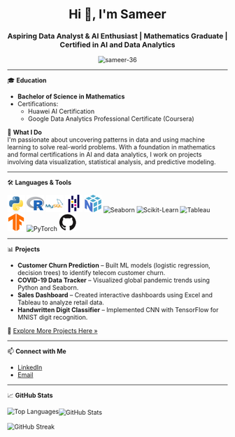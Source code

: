 <h1 align="center">Hi 👋, I'm Sameer</h1>
<h3 align="center">Aspiring Data Analyst & AI Enthusiast | Mathematics Graduate | Certified in AI and Data Analytics</h3>

<p align="center">
  <img src="https://komarev.com/ghpvc/?username=sameer-36&label=Profile%20views&color=0e75b6&style=flat" alt="sameer-36" />
</p>

---

🎓 **Education**  
- **Bachelor of Science in Mathematics**  
- Certifications:  
  - Huawei AI Certification  
  - Google Data Analytics Professional Certificate (Coursera)

🧠 **What I Do**  
I'm passionate about uncovering patterns in data and using machine learning to solve real-world problems. With a foundation in mathematics and formal certifications in AI and data analytics, I work on projects involving data visualization, statistical analysis, and predictive modeling.

---

🛠️ **Languages & Tools**  
<p align="left">
  <img src="https://raw.githubusercontent.com/devicons/devicon/master/icons/python/python-original.svg" width="40" alt="Python" />
  <img src="https://raw.githubusercontent.com/devicons/devicon/master/icons/r/r-original.svg" width="40" alt="R" />
  <img src="https://raw.githubusercontent.com/devicons/devicon/master/icons/mysql/mysql-original-wordmark.svg" width="40" alt="MySQL" />
  <img src="https://raw.githubusercontent.com/devicons/devicon/master/icons/pandas/pandas-original.svg" width="40" alt="Pandas" />
  <img src="https://raw.githubusercontent.com/devicons/devicon/master/icons/numpy/numpy-original.svg" width="40" alt="NumPy" />
  <img src="https://seaborn.pydata.org/_images/logo-mark-lightbg.svg" width="40" alt="Seaborn" />
  <img src="https://upload.wikimedia.org/wikipedia/commons/0/05/Scikit_learn_logo_small.svg" width="40" alt="Scikit-Learn" />
  <img src="https://www.vectorlogo.zone/logos/tableau/tableau-icon.svg" width="40" alt="Tableau" />
  <img src="https://raw.githubusercontent.com/devicons/devicon/master/icons/tensorflow/tensorflow-original.svg" width="40" alt="TensorFlow" />
  <img src="https://www.vectorlogo.zone/logos/pytorch/pytorch-icon.svg" width="40" alt="PyTorch" />
  <img src="https://raw.githubusercontent.com/devicons/devicon/master/icons/github/github-original.svg" width="40" alt="GitHub" />
</p>

---

📊 **Projects**
- **Customer Churn Prediction** – Built ML models (logistic regression, decision trees) to identify telecom customer churn.
- **COVID-19 Data Tracker** – Visualized global pandemic trends using Python and Seaborn.
- **Sales Dashboard** – Created interactive dashboards using Excel and Tableau to analyze retail data.
- **Handwritten Digit Classifier** – Implemented CNN with TensorFlow for MNIST digit recognition.

🔗 [Explore More Projects Here »](https://github.com/sameer-36?tab=repositories)

---

📫 **Connect with Me**  
- [LinkedIn](https://www.linkedin.com/in/your-link)  
- [Email](mailto:your.email@example.com)

---

📈 **GitHub Stats**
<p>
  <img align="left" src="https://github-readme-stats.vercel.app/api/top-langs/?username=sameer-36&layout=compact&hide=html,css" alt="Top Languages" />
</p>
<p>
  <img align="center" src="https://github-readme-stats.vercel.app/api?username=sameer-36&show_icons=true" alt="GitHub Stats" />
</p>
<p>
  <img align="center" src="https://github-readme-streak-stats.herokuapp.com/?user=sameer-36" alt="GitHub Streak" />
</p>
